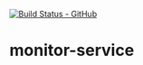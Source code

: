 [![Build Status - GitHub](https://github.com/ggnanasekaran77/monitor-service/workflows/pytesting/badge.svg)](https://github.com/ggnanasekaran77/monitor-service/actions?query=workflow%3Apytesting)
# monitor-service